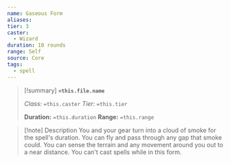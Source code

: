 ```yaml
---
name: Gaseous Form
aliases: 
tier: 3
caster:
  - Wizard
duration: 10 rounds
range: Self
source: Core
tags:
  - spell
---
```


> [!summary] **`=this.file.name`**
> 
> *Class:* `=this.caster`
> *Tier:* `=this.tier`
> 
> **Duration:** `=this.duration`
> **Range:** `=this.range`

>[!note] Description
> You and your gear turn into a cloud of smoke for the spell's duration. You can fly and pass through any gap that smoke could. You can sense the terrain and any movement around you out to a near distance. You can't cast spells while in this form.